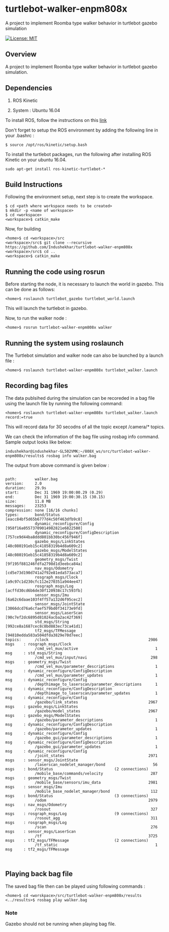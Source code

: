 # turtlebot-walker-enpm808x
A project to implement Roomba  type walker behavior in turtlebot gazebo simulation 

[![License: MIT](https://img.shields.io/badge/License-MIT-yellow.svg)](https://opensource.org/licenses/MIT)

## Overview

A project to implement Roomba type walker behavior in turtlebot gazebo simulation.



## Dependencies

1. ROS Kinetic

2. System : Ubuntu 16.04

To install ROS, follow the instructions on this [link](http://wiki.ros.org/kinetic/Installation)

Don't forget to setup the ROS environment by adding the following line in your .bashrc :

```
$ source /opt/ros/kinetic/setup.bash

```
To install the turtlebot packages, run the following after installing ROS Kinetic on your ubuntu 16.04.

```
sudo apt-get install ros-kinetic-turtlebot-*

```
## Build Instructions 

Following the environment setup, next step is to create the workspace.

```
$ cd <path where workspace needs to be created>
$ mkdir -p <name of workspace>
$ cd <workspace>
<workspace>$ catkin_make

```
Now, for building 

```
<home>$ cd <workspace>/src
<workspace>/src$ git clone --recursive https://github.com/Indushekhar/turtlebot-walker-enpm808x
<workspace>/src$ cd ..
<workspace>$ catkin_make 

```

## Running the code using rosrun

Before starting the node, it is necessary to launch the world in gazebo. This can be done as follows:

```
<home>$ roslaunch turtlebot_gazebo turtlebot_world.launch

```

This will launch the turtlebot in gazebo.

Now, to run the walker node :

```
<home>$ rosrun turtlebot-walker-enpm808x walker

```

## Running the system using roslaunch

The Turtlebot simulation and walker node can also be launched by a launch file :

```
<home>$ roslaunch turtlebot-walker-enpm808x turtlebot_walker.launch 

```

## Recording bag files

The data publsihed during the simulation can be recoreded in a bag file using the launch file by running the following command:

```
<home>$ roslaunch turtlebot-walker-enpm808x turtlebot_walker.launch record:=true

```
This will record data for 30 secodns of all the topic except /camera/* topics.

We can check the information of the bag file using rosbag info command. Sample output looks like below:

```
indushekhar@indushekhar-GL502VMK:~/808X_ws/src/turtlebot-walker-enpm808x/results$ rosbag info walker.bag 

```

The output from above command is given below :

```

path:        walker.bag
version:     2.0
duration:    29.9s
start:       Dec 31 1969 19:00:00.29 (0.29)
end:         Dec 31 1969 19:00:30.15 (30.15)
size:        11.8 MB
messages:    23253
compression: none [16/16 chunks]
types:       bond/Status                           [eacc84bf5d65b6777d4c50f463dfb9c8]
             dynamic_reconfigure/Config            [958f16a05573709014982821e6822580]
             dynamic_reconfigure/ConfigDescription [757ce9d44ba8ddd801bb30bc456f946f]
             gazebo_msgs/LinkStates                [48c080191eb15c41858319b4d8a609c2]
             gazebo_msgs/ModelStates               [48c080191eb15c41858319b4d8a609c2]
             geometry_msgs/Twist                   [9f195f881246fdfa2798d1d3eebca84a]
             nav_msgs/Odometry                     [cd5e73d190d741a2f92e81eda573aca7]
             rosgraph_msgs/Clock                   [a9c97c1d230cfc112e270351a944ee47]
             rosgraph_msgs/Log                     [acffd30cd6b6de30f120938c17c593fb]
             sensor_msgs/Imu                       [6a62c6daae103f4ff57a132d6f95cec2]
             sensor_msgs/JointState                [3066dcd76a6cfaef579bd0f34173e9fd]
             sensor_msgs/LaserScan                 [90c7ef2dc6895d81024acba2ac42f369]
             std_msgs/String                       [992ce8a1687cec8c8bd883ec73ca41d1]
             tf2_msgs/TFMessage                    [94810edda583a504dfda3829e70d7eec]
topics:      /clock                                            2986 msgs    : rosgraph_msgs/Clock                  
             /cmd_vel_mux/active                                  1 msg     : std_msgs/String                      
             /cmd_vel_mux/input/navi                            298 msgs    : geometry_msgs/Twist                  
             /cmd_vel_mux/parameter_descriptions                  1 msg     : dynamic_reconfigure/ConfigDescription
             /cmd_vel_mux/parameter_updates                       1 msg     : dynamic_reconfigure/Config           
             /depthimage_to_laserscan/parameter_descriptions      1 msg     : dynamic_reconfigure/ConfigDescription
             /depthimage_to_laserscan/parameter_updates           1 msg     : dynamic_reconfigure/Config           
             /gazebo/link_states                               2967 msgs    : gazebo_msgs/LinkStates               
             /gazebo/model_states                              2967 msgs    : gazebo_msgs/ModelStates              
             /gazebo/parameter_descriptions                       1 msg     : dynamic_reconfigure/ConfigDescription
             /gazebo/parameter_updates                            1 msg     : dynamic_reconfigure/Config           
             /gazebo_gui/parameter_descriptions                   1 msg     : dynamic_reconfigure/ConfigDescription
             /gazebo_gui/parameter_updates                        1 msg     : dynamic_reconfigure/Config           
             /joint_states                                     2971 msgs    : sensor_msgs/JointState               
             /laserscan_nodelet_manager/bond                     56 msgs    : bond/Status                           (2 connections)
             /mobile_base/commands/velocity                     287 msgs    : geometry_msgs/Twist                  
             /mobile_base/sensors/imu_data                     2981 msgs    : sensor_msgs/Imu                      
             /mobile_base_nodelet_manager/bond                  112 msgs    : bond/Status                           (3 connections)
             /odom                                             2979 msgs    : nav_msgs/Odometry                    
             /rosout                                            327 msgs    : rosgraph_msgs/Log                     (9 connections)
             /rosout_agg                                        311 msgs    : rosgraph_msgs/Log                    
             /scan                                              276 msgs    : sensor_msgs/LaserScan                
             /tf                                               3725 msgs    : tf2_msgs/TFMessage                    (2 connections)
             /tf_static                                           1 msg     : tf2_msgs/TFMessage



```




## Playing back bag file

The saved bag file then can be played using following commands :

```
<home>$ cd <worskpace>/src/turtlebot-walker-enpm808x/results
<../results>$ rosbag play walker.bag

```
### Note

Gazebo should not be running when playing bag file.




